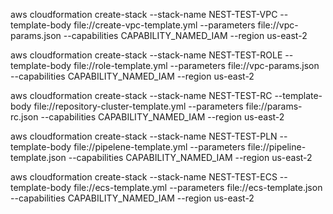aws cloudformation create-stack --stack-name NEST-TEST-VPC --template-body file://create-vpc-template.yml --parameters file://vpc-params.json --capabilities CAPABILITY_NAMED_IAM --region us-east-2

aws cloudformation create-stack --stack-name NEST-TEST-ROLE --template-body file://role-template.yml --parameters file://vpc-params.json --capabilities CAPABILITY_NAMED_IAM --region us-east-2


aws cloudformation create-stack --stack-name NEST-TEST-RC --template-body file://repository-cluster-template.yml --parameters file://params-rc.json --capabilities CAPABILITY_NAMED_IAM --region us-east-2


aws cloudformation create-stack --stack-name NEST-TEST-PLN --template-body file://pipelene-template.yml --parameters file://pipeline-template.json --capabilities CAPABILITY_NAMED_IAM --region us-east-2

aws cloudformation create-stack --stack-name NEST-TEST-ECS --template-body file://ecs-template.yml --parameters file://ecs-template.json --capabilities CAPABILITY_NAMED_IAM --region us-east-2